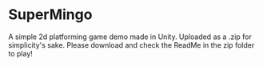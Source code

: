 # SuperMingo
A simple 2d platforming game demo made in Unity.
Uploaded as a .zip for simplicity's sake. Please download and check the ReadMe in the zip folder to play!

